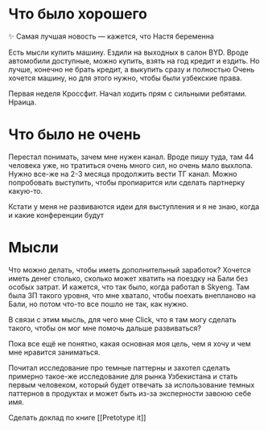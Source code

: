 # Что было хорошего

✨ Самая лучшая новость — кажется, что Настя беременна 

Есть мысли купить машину. Ездили на выходных в салон BYD. Вроде автомобили доступные, можно купить, взять на год кредит и ездить. Но лучше, конечно не брать кредит, а выкупить сразу и полностью
Очень хочется машину, но для этого нужно, чтобы были узбекские права. 

Первая неделя Кроссфит. Начал ходить прям с сильными ребятами. Нраица. 

# Что было не очень

Перестал понимать, зачем мне нужен канал. Вроде пишу туда, там 44 человека уже, но тратиться очень много сил, но очень мало выхлопа. 
Нужно все-же на 2-3 месяца продолжить вести ТГ канал. Можно попробовать выступить, чтобы пропиарится или сделать партнерку какую-то. 

Кстати у меня не развиваются идеи для выступления и я не знаю, когда и какие конференции будут


# Мысли

Что можно делать, чтобы иметь дополнительный заработок? Хочется иметь денег столько, сколько может хватить на поездку на Бали без особых затрат. И кажется, что так было, когда работал в Skyeng. Там была ЗП такого уровня, что мне хватало, чтобы поехать внепланово на Бали, но потом что-то все пошло не так, как нужно. 

В связи с этим мысль, для чего мне Click, что я там могу сделать такого, чтобы он мог мне помочь дальше развиваться? 

Пока все ещё не понятно, какая основная моя цель, чем я хочу и чем мне нравится заниматься. 

Почитал исследование про темные паттерны и захотел сделать примерно такое-же исследование для рынка Узбекистана и стать первым человеком, который будет отвечать за использование темных паттернов в продуктах и может быть из-за эксперности завоюю себе имя. 


Сделать доклад по книге [[Pretotype it]]
